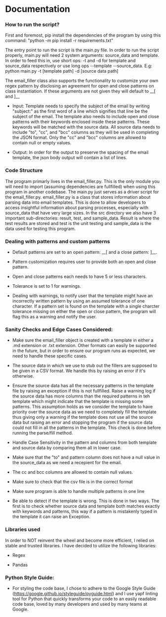 # Documentation

### How to run the script?

First and foremost, pip install the dependencies of the program by using this command: "python -m pip install -r requirements.txt"

The entry point to run the script is the main.py file. In order to run the script properly, main.py will need 2 system arguments: source_data and template. In order to feed this in, use short ops: -t and -d for template and source_data respectively or use long ops --template --source_data. E.g: python main.py -t [template path] -d [source data path]

The email_filler class also supports the functionality to customize your own regex pattern by disclosing an agreement for open and close patterns on class instantiation. If these arguments are not given they will default to \_\_[ and ]\_\_

- Input: Template needs to specify the subject of the email by writing "subject:" as the first word of a line which signifies that line be the subject of the email. The template also needs to include open and close patterns with their keywords enclosed inside these patterns. These keywords will be matched with the source data. All source data needs to include "to", "cc", and "bcc" columns as they will be used in completing the JSON format. Only the "cc" and "bcc" columns are allowed to contain null or empty values.

- Output: In order for the output to preserve the spacing of the email template, the json body output will contain a list of lines.

### Code Structure

The program primarly lives in the email_filler.py. This is the only module you will need to import (assuming dependencies are fullfilled) when using this program in another codebase. The main.py just serves as a driver script for the email_filler.py. email_filler.py is a class that stores information about parsing data into email templates. This is done to allow developers to access insightful information about parsing processes, especially with source_data that have very large sizes. In the src directory we also have 3 important sub-directories: result, test, and sample_data. Result is where the test results are stored and test is the unit testing and sample_data is the data used for testing this program.

### Dealing with patterns and custom patterns

- Default patterns are set to an open pattern: \_\_[ and a close pattern: ]\_\_.

- Pattern customization requires user to provide both an open and close pattern.

- Open and close patterns each needs to have 5 or less characters.

- Tolerance is set to 1 for warnings.

- Dealing with warnings, to notify user that the template might have an incorrectly written pattern by using an assumed tolerance of one character. If a pattern set is found on the template with a single charcter tolerance missing on either the open or close pattern, the program will flag this as a warning and notify the user.

### Sanity Checks and Edge Cases Considered:

- Make sure the email_filler object is created with a template in either a .md extension or .txt extension. Other formats can easily be supported in the future, but in order to ensure our program runs as expected, we need to handle these specific cases.

- The source data in which we use to stub out the fillers are supposed to be given in a CSV format. We handle this by raising an error if it's otherwise.

- Ensure the source data has all the necessary patterns in the template file by raising an exception if this is not fullfilled. Raise a warning log if the source data has more columns than the required patterns in teh template which might indicate that the template is missing some patterns. This assumption holds as we consider the template to have priority over the source data as we need to completely fill the template thus giving only a warning if the template does not use all the source data but raising an error and stopping the program if the source data could not fill in all the patterns in the template. This check is done before running the parse/fill method.

- Handle Case Sensitivity in the pattern and columns from both template and source data by comparing them all in lower case.

- Make sure that the "to" and pattern column does not have a null value in the source_data as we need a recepient for the email.

- The cc and bcc columns are allowed to contain null values.

- Make sure to check that the csv file is in the correct format

- Make sure program is able to handle multiple patterns in one line

- Be able to detect if the template is wrong. This is done in two ways. The first is to check whether source data and template both matches exactly with keywords and patterns, this way if a pattern is mistakenly typed in the template it can raise an Exception.

### Libraries used

In order to NOT reinvent the wheel and become more efficient, I relied on stable and trusted libraries. I have decided to utilize the following libraries:

- Regex

- Pandas

### Python Style Guide:

- For styling the code base, I chose to adhere to the Google Style Guide (https://google.github.io/styleguide/pyguide.html) and I use yapf linting tool for Python that quickly transforms your code to an easily readable code base, loved by many developers and used by many teams at Google.
